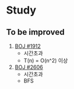 # Study

## To be improved
1. [BOJ #1912](https://github.com/Puilin/Study/blob/master/BOJ/1912.py)
    * 시간초과
    * T(n) = O(n^2) 이상
2. [BOJ #2606](https://github.com/Puilin/Study/blob/master/BOJ/2606.py)
    * 시간초과
    * BFS